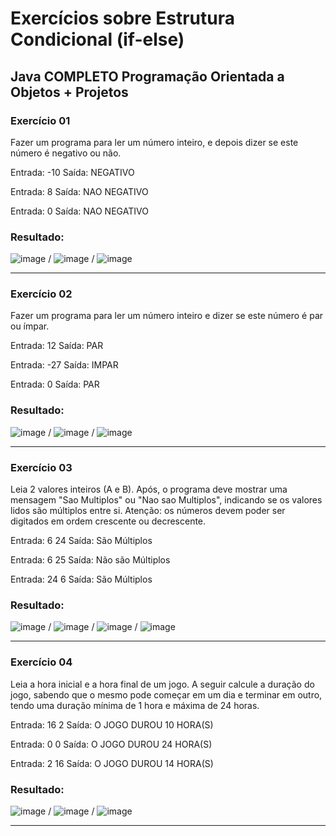 
# Exercícios sobre Estrutura Condicional (if-else)
## Java COMPLETO Programação Orientada a Objetos + Projetos
### Exercício 01

Fazer um programa para ler um número inteiro, e depois dizer se este número é negativo ou não.

Entrada: -10 Saída: NEGATIVO

Entrada: 8 Saída: NAO NEGATIVO

Entrada: 0 Saída: NAO NEGATIVO

### Resultado: 

![image](https://user-images.githubusercontent.com/92825608/204929293-5fb4723b-6a92-4d2c-8d26-f097d0d5bbda.png) / ![image](https://user-images.githubusercontent.com/92825608/204929248-4a116bf9-9e12-4f44-81db-89dcdc2af869.png) / ![image](https://user-images.githubusercontent.com/92825608/204929095-8ff6ef5c-18c0-4a9e-8da0-cd90d5a19c8d.png)

*******

### Exercício 02

Fazer um programa para ler um número inteiro e dizer se este número é par ou ímpar.

Entrada: 12  Saída: PAR

Entrada: -27  Saída: IMPAR

Entrada: 0 Saída: PAR

### Resultado: 

![image](https://user-images.githubusercontent.com/92825608/204931031-972bb49e-3bed-44e4-b7b8-c909282ce3d5.png) / ![image](https://user-images.githubusercontent.com/92825608/204931086-373b214d-802c-46e9-9757-270b6b94d31a.png) / ![image](https://user-images.githubusercontent.com/92825608/204931139-556e0430-98e3-4e8f-ad39-c3cbbcaa9b7a.png)


*******

### Exercício 03

Leia 2 valores inteiros (A e B). Após, o programa deve mostrar uma mensagem "Sao Multiplos" ou "Nao sao Multiplos", indicando se os valores lidos são múltiplos entre si. Atenção: os números devem poder ser digitados em ordem crescente ou decrescente.

Entrada: 6 24 Saída: São Múltiplos

Entrada: 6 25 Saída: Não são Múltiplos

Entrada: 24 6 Saída: São Múltiplos

### Resultado: 

![image](https://user-images.githubusercontent.com/92825608/204954346-73805f11-59fd-413e-8bc6-e8e8a73d8311.png) / ![image](https://user-images.githubusercontent.com/92825608/204954403-3e62d44a-973b-439c-a848-1aa87a964e81.png) / ![image](https://user-images.githubusercontent.com/92825608/204954510-2a9840d6-0ec2-409d-8ee8-c0b19ae60b7d.png) / ![image](https://user-images.githubusercontent.com/92825608/204954630-2aa0ab36-ddd3-4522-8be1-c323d442c743.png)


*******

### Exercício 04

Leia a hora inicial e a hora final de um jogo. A seguir calcule a duração do jogo, sabendo que o mesmo pode começar em um dia e terminar em outro, tendo uma duração mínima de 1 hora e máxima de 24 horas.

Entrada: 16  2  Saída: O JOGO DUROU 10 HORA(S) 

Entrada: 0 0 Saída: O JOGO DUROU 24 HORA(S)

Entrada: 2 16 Saída: O JOGO DUROU 14 HORA(S)

### Resultado: 

![image](https://user-images.githubusercontent.com/92825608/205502410-f5376858-ec80-48b3-97f1-76515b0f87dc.png)
/ ![image](https://user-images.githubusercontent.com/92825608/205502430-f3b539c4-455d-4bdf-87e4-6aa80f661d7e.png)
 / ![image](https://user-images.githubusercontent.com/92825608/205502450-e1996589-2de0-4a4e-8012-2e49db70bb55.png)


*******

